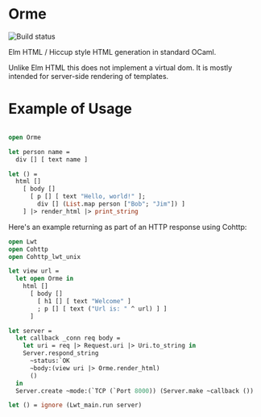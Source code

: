 # Orme

![Build status](https://travis-ci.org/lepoetemaudit/hoquet.svg)

Elm HTML / Hiccup style HTML generation in standard OCaml.

Unlike Elm HTML this does not implement a virtual dom. It is mostly
intended for server-side rendering of templates.

# Example of Usage

```ocaml

open Orme

let person name =
  div [] [ text name ]

let () =
  html [] 
    [ body []       
      [ p [] [ text "Hello, world!" ];
        div [] (List.map person ["Bob"; "Jim"]) ]
    ] |> render_html |> print_string
```

Here's an example returning as part of an HTTP response using Cohttp:

```ocaml
open Lwt
open Cohttp
open Cohttp_lwt_unix

let view url =
  let open Orme in
    html [] 
      [ body [] 
        [ h1 [] [ text "Welcome" ]
        ; p [] [ text ("Url is: " ^ url) ] ]
      ]

let server =
  let callback _conn req body =
    let uri = req |> Request.uri |> Uri.to_string in
    Server.respond_string 
      ~status:`OK 
      ~body:(view uri |> Orme.render_html) 
      ()  
  in
  Server.create ~mode:(`TCP (`Port 8000)) (Server.make ~callback ())

let () = ignore (Lwt_main.run server)
```
